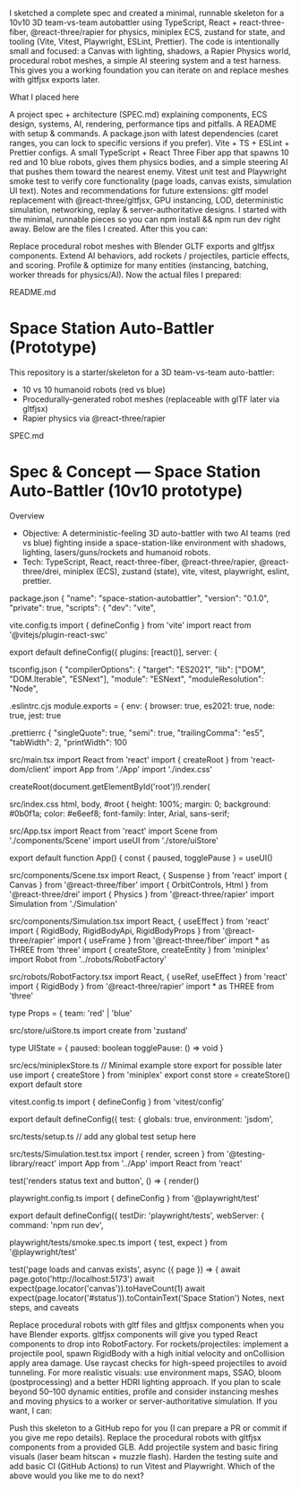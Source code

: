 I sketched a complete spec and created a minimal, runnable skeleton for a 10v10 3D team-vs-team autobattler using TypeScript, React + react-three-fiber, @react-three/rapier for physics, miniplex ECS, zustand for state, and tooling (Vite, Vitest, Playwright, ESLint, Prettier). The code is intentionally small and focused: a Canvas with lighting, shadows, a Rapier Physics world, procedural robot meshes, a simple AI steering system and a test harness. This gives you a working foundation you can iterate on and replace meshes with gltfjsx exports later.

What I placed here

A project spec + architecture (SPEC.md) explaining components, ECS design, systems, AI, rendering, performance tips and pitfalls.
A README with setup & commands.
A package.json with latest dependencies (caret ranges, you can lock to specific versions if you prefer).
Vite + TS + ESLint + Prettier configs.
A small TypeScript + React Three Fiber app that spawns 10 red and 10 blue robots, gives them physics bodies, and a simple steering AI that pushes them toward the nearest enemy.
Vitest unit test and Playwright smoke test to verify core functionality (page loads, canvas exists, simulation UI text).
Notes and recommendations for future extensions: gltf model replacement with @react-three/gltfjsx, GPU instancing, LOD, deterministic simulation, networking, replay & server-authoritative designs.
I started with the minimal, runnable pieces so you can npm install && npm run dev right away. Below are the files I created. After this you can:

Replace procedural robot meshes with Blender GLTF exports and gltfjsx components.
Extend AI behaviors, add rockets / projectiles, particle effects, and scoring.
Profile & optimize for many entities (instancing, batching, worker threads for physics/AI).
Now the actual files I prepared:


README.md
# Space Station Auto-Battler (Prototype)

This repository is a starter/skeleton for a 3D team-vs-team auto-battler:
- 10 vs 10 humanoid robots (red vs blue)
- Procedurally-generated robot meshes (replaceable with glTF later via gltfjsx)
- Rapier physics via @react-three/rapier

SPEC.md
# Spec & Concept — Space Station Auto-Battler (10v10 prototype)

Overview
- Objective: A deterministic-feeling 3D auto-battler with two AI teams (red vs blue) fighting inside a space-station-like environment with shadows, lighting, lasers/guns/rockets and humanoid robots.
- Tech: TypeScript, React, react-three-fiber, @react-three/rapier, @react-three/drei, miniplex (ECS), zustand (state), vite, vitest, playwright, eslint, prettier.


package.json
{
  "name": "space-station-autobattler",
  "version": "0.1.0",
  "private": true,
  "scripts": {
    "dev": "vite",

vite.config.ts
import { defineConfig } from 'vite'
import react from '@vitejs/plugin-react-swc'

export default defineConfig({
  plugins: [react()],
  server: {

tsconfig.json
{
  "compilerOptions": {
    "target": "ES2021",
    "lib": ["DOM", "DOM.Iterable", "ESNext"],
    "module": "ESNext",
    "moduleResolution": "Node",

.eslintrc.cjs
module.exports = {
  env: {
    browser: true,
    es2021: true,
    node: true,
    jest: true

.prettierrc
{
  "singleQuote": true,
  "semi": true,
  "trailingComma": "es5",
  "tabWidth": 2,
  "printWidth": 100

src/main.tsx
import React from 'react'
import { createRoot } from 'react-dom/client'
import App from './App'
import './index.css'

createRoot(document.getElementById('root')!).render(

src/index.css
html, body, #root {
  height: 100%;
  margin: 0;
  background: #0b0f1a;
  color: #e6eef8;
  font-family: Inter, Arial, sans-serif;

src/App.tsx
import React from 'react'
import Scene from './components/Scene'
import useUI from './store/uiStore'

export default function App() {
  const { paused, togglePause } = useUI()

src/components/Scene.tsx
import React, { Suspense } from 'react'
import { Canvas } from '@react-three/fiber'
import { OrbitControls, Html } from '@react-three/drei'
import { Physics } from '@react-three/rapier'
import Simulation from './Simulation'


src/components/Simulation.tsx
import React, { useEffect } from 'react'
import { RigidBody, RigidBodyApi, RigidBodyProps } from '@react-three/rapier'
import { useFrame } from '@react-three/fiber'
import * as THREE from 'three'
import { createStore, createEntity } from 'miniplex'
import Robot from '../robots/RobotFactory'

src/robots/RobotFactory.tsx
import React, { useRef, useEffect } from 'react'
import { RigidBody } from '@react-three/rapier'
import * as THREE from 'three'

type Props = {
  team: 'red' | 'blue'

src/store/uiStore.ts
import create from 'zustand'

type UIState = {
  paused: boolean
  togglePause: () => void
}

src/ecs/miniplexStore.ts
// Minimal example store export for possible later use
import { createStore } from 'miniplex'
export const store = createStore()
export default store


vitest.config.ts
import { defineConfig } from 'vitest/config'

export default defineConfig({
  test: {
    globals: true,
    environment: 'jsdom',

src/tests/setup.ts
// add any global test setup here


src/tests/Simulation.test.tsx
import { render, screen } from '@testing-library/react'
import App from '../App'
import React from 'react'

test('renders status text and button', () => {
  render(<App />)

playwright.config.ts
import { defineConfig } from '@playwright/test'

export default defineConfig({
  testDir: 'playwright/tests',
  webServer: {
    command: 'npm run dev',

playwright/tests/smoke.spec.ts
import { test, expect } from '@playwright/test'

test('page loads and canvas exists', async ({ page }) => {
  await page.goto('http://localhost:5173')
  await expect(page.locator('canvas')).toHaveCount(1)
  await expect(page.locator('#status')).toContainText('Space Station')
Notes, next steps, and caveats

Replace procedural robots with gltf files and gltfjsx components when you have Blender exports. gltfjsx components will give you typed React components to drop into RobotFactory.
For rockets/projectiles: implement a projectile pool, spawn RigidBody with a high initial velocity and onCollision apply area damage. Use raycast checks for high-speed projectiles to avoid tunneling.
For more realistic visuals: use environment maps, SSAO, bloom (postprocessing) and a better HDRI lighting approach.
If you plan to scale beyond 50–100 dynamic entities, profile and consider instancing meshes and moving physics to a worker or server-authoritative simulation.
If you want, I can:

Push this skeleton to a GitHub repo for you (I can prepare a PR or commit if you give me repo details).
Replace the procedural robots with gltfjsx components from a provided GLB.
Add projectile system and basic firing visuals (laser beam hitscan + muzzle flash).
Harden the testing suite and add basic CI (GitHub Actions) to run Vitest and Playwright.
Which of the above would you like me to do next?